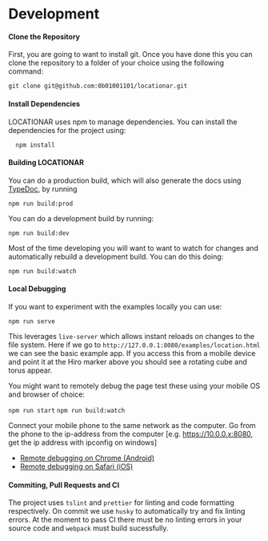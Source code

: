 # Development

#### Clone the Repository

First, you are going to want to install git. Once you have done this you can clone the repository to a folder of your choice using the following command:

```
git clone git@github.com:0b01001101/locationar.git
```

#### Install Dependencies

LOCATIONAR uses npm to manage dependencies. You can install the dependencies for the project using:

```
  npm install
```

#### Building LOCATIONAR

You can do a production build, which will also generate the docs using [TypeDoc](https://typedoc.org/), by running

```
npm run build:prod
```

You can do a development build by running:

```
npm run build:dev
```

Most of the time developing you will want to want to watch for changes and automatically rebuild a development build. You can do this doing:

```
npm run build:watch
```

#### Local Debugging

If you want to experiment with the examples locally you can use:

`npm run serve`

This leverages `live-server` which allows instant reloads on changes to the file system. Here if we go to `http://127.0.0.1:8080/examples/location.html` we can see the basic example app. If you access this from a mobile device and point it at the Hiro marker above you should see a rotating cube and torus appear.

You might want to remotely debug the page test these using your mobile OS and browser of choice:

`npm run start`
`npm run build:watch`

Connect your mobile phone to the same network as the computer.
Go from the phone to the ip-address from the computer [e.g. https://10.0.0.x:8080, get the ip address with ipconfig on windows]

- [Remote debugging on Chrome (Android)](https://developers.google.com/web/tools/chrome-devtools/remote-debugging/)
- [Remote debugging on Safari (iOS)](https://medium.com/@sarahelson81/remote-debugging-webpages-in-ios-safari-8fd9b7a79a60)

#### Commiting, Pull Requests and CI

The project uses `tslint` and `prettier` for linting and code formatting respectively. On commit we use `husky` to automatically try and fix linting errors. At the moment to pass CI there must be no linting errors in your source code and `webpack` must build sucessfully.
